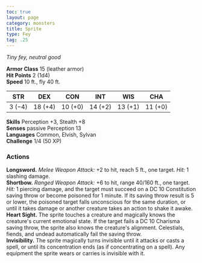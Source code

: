 ```yaml
---
toc: true
layout: page
category: monsters
title: Sprite
type: Fey
tag: .25
---
```

_Tiny fey, neutral good_

**Armor Class** 15 (leather armor)    
**Hit Points** 2 (1d4)    
**Speed** 10 ft., fly 40 ft. 

| STR     | DEX     | CON     | INT     | WIS     | CHA     |
|---------|---------|---------|---------|---------|---------|
| 3 (−4)  | 18 (+4) | 10 (+0) | 14 (+2) | 13 (+1) | 11 (+0) |

**Skills** Perception +3, Stealth +8    
**Senses** passive Perception 13    
**Languages** Common, Elvish, Sylvan    
**Challenge** 1/4 (50 XP) 

### Actions 
**Longsword.** _Melee Weapon Attack:_ +2 to hit, reach 5 ft., one target. _Hit:_ 1 slashing damage.    
**Shortbow.** _Ranged Weapon Attack:_ +6 to hit, range 40/160 ft., one target. _Hit:_ 1 piercing damage, and the target must succeed on a DC 10 Constitution saving throw or become poisoned for 1 minute. If its saving throw result is 5 or lower, the poisoned target falls unconscious for the same duration, or until it takes damage or another creature takes an action to shake it awake.    
**Heart Sight.** The sprite touches a creature and magically knows the creature's current emotional state. If the target fails a DC 10 Charisma saving throw, the sprite also knows the creature's alignment. Celestials, fiends, and undead automatically fail the saving throw.    
**Invisibility.** The sprite magically turns invisible until it attacks or casts a spell, or until its concentration ends (as if concentrating on a spell). Any equipment the sprite wears or carries is invisible with it.